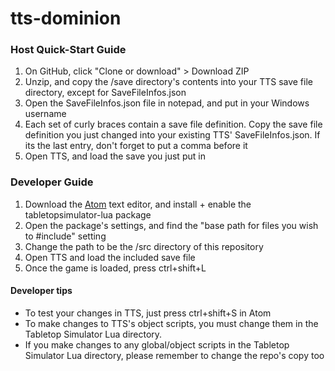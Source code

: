 # tts-dominion

### Host Quick-Start Guide
1. On GitHub, click "Clone or download" > Download ZIP
2. Unzip, and copy the /save directory's contents into your TTS save file directory, except for SaveFileInfos.json
3. Open the SaveFileInfos.json file in notepad, and put in your Windows username
4. Each set of curly braces contain a save file definition. Copy the save file definition you just changed into your existing TTS' SaveFileInfos.json. If its the last entry, don't forget to put a comma before it
5. Open TTS, and load the save you just put in

### Developer Guide
1. Download the [Atom](https://atom.io/) text editor, and install + enable the tabletopsimulator-lua package
2. Open the package's settings, and find the "base path for files you wish to #include" setting
3. Change the path to be the /src directory of this repository
4. Open TTS and load the included save file
5. Once the game is loaded, press ctrl+shift+L

#### Developer tips
- To test your changes in TTS, just press ctrl+shift+S in Atom
- To make changes to TTS's object scripts, you must change them in the Tabletop Simulator Lua directory.
- If you make changes to any global/object scripts in the Tabletop Simulator Lua directory, please remember to change the repo's copy too
